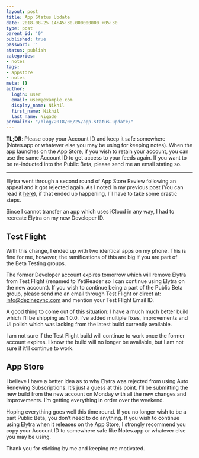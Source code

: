 ```yaml
---
layout: post
title: App Status Update
date: 2018-08-25 14:45:30.000000000 +05:30
type: post
parent_id: '0'
published: true
password: ''
status: publish
categories:
- notes
tags:
- appstore
- notes
meta: {}
author:
  login: user
  email: user@example.com
  display_name: Nikhil
  first_name: Nikhil
  last_name: Nigade
permalink: "/blog/2018/08/25/app-status-update/"
---
```

<p><strong>TL;DR</strong>: Please copy your Account ID and keep it safe somewhere (Notes.app or whatever else you may be using for keeping notes). When the app launches on the App Store, if you wish to retain your account, you can use the same Account ID to get access to your feeds again. If you want to be re-inducted into the Public Beta, please send me an email stating so.</p>
<hr />
<p>Elytra went through a second round of App Store Review following an appeal and it got rejected again. As I noted in my previous post (You can read it <a href="https://blog.elytra.app/2018/08/21/appstore-status/">here</a>), if that ended up happening, I’ll have to take some drastic steps. </p>
<p>Since I cannot transfer an app which uses iCloud in any way, I had to recreate Elytra on my new Developer ID. </p>
<h2>Test Flight</h2>
<p>With this change, I ended up with two identical apps on my phone. This is fine for me, however, the ramifications of this are big if you are part of the Beta Testing groups. </p>
<p>The former Developer account expires tomorrow which will remove Elytra from Test Flight (renamed to YetiReader so I can continue using Elytra on the new account). If you wish to continue being a part of the Public Beta group, please send me an email through Test Flight or direct at: <a href="mailto:info@dezinezync.com">info@dezinezync.com</a> and mention your Test Flight Email ID.</p>
<p>A good thing to come out of this situation: I have a much much better build which I’ll be shipping as 1.0.0. I’ve added multiple fixes, improvements and UI polish which was lacking from the latest build currently available. </p>
<p>I am not sure if the Test Flight build will continue to work once the former account expires. I know the build will no longer be available, but I am not sure if it’ll continue to work.</p>
<h2>App Store</h2>
<p>I believe I have a better idea as to why Elytra was rejected from using Auto Renewing Subscriptions. It’s just a guess at this point. I’ll be submitting the new build from the new account on Monday with all the new changes and improvements. I’m getting everything in order over the weekend. </p>
<p>Hoping everything goes well this time round. If you no longer wish to be a part Public Beta, you don’t need to do anything. If you wish to continue using Elytra when it releases on the App Store, I strongly recommend you copy your Account ID to somewhere safe like Notes.app or whatever else you may be using. </p>
<p>Thank you for sticking by me and keeping me motivated. </p>
